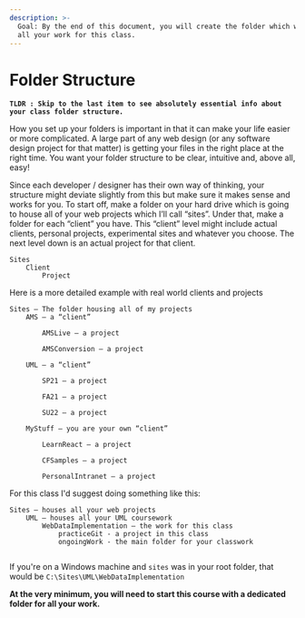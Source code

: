 ```yaml
---
description: >-
  Goal: By the end of this document, you will create the folder which will house
  all your work for this class.
---
```


# Folder Structure

**`TLDR : Skip to the last item to see absolutely essential info about your class folder structure.`**

How you set up your folders is important in that it can make your life easier or more complicated. A large part of any web design (or any software design project for that matter) is getting your files in the right place at the right time. You want your folder structure to be clear, intuitive and, above all, easy!

Since each developer / designer has their own way of thinking, your structure might deviate slightly from this but make sure it makes sense and works for you. To start off, make a folder on your hard drive which is going to house all of your web projects which I’ll call “sites”. Under that, make a folder for each “client” you have. This “client” level might include actual clients, personal projects, experimental sites and whatever you choose. The next level down is an actual project for that client.

```
Sites
    Client
        Project
```

Here is a more detailed example with real world clients and projects

```
Sites – The folder housing all of my projects
    AMS – a “client”

        AMSLive – a project

        AMSConversion – a project

    UML – a “client”

        SP21 – a project

        FA21 – a project

        SU22 – a project

    MyStuff – you are your own “client”

        LearnReact – a project

        CFSamples – a project

        PersonalIntranet – a project
```

For this class I'd suggest doing something like this:

```
Sites – houses all your web projects
    UML – houses all your UML coursework
        WebDataImplementation – the work for this class
            practiceGit - a project in this class
            ongoingWork - the main folder for your classwork
            
```

If you're on a Windows machine and `sites` was in your root folder, that would be `C:\Sites\UML\WebDataImplementation`

**At the very minimum, you will need to start this course with a dedicated folder for all your work.**\
&#x20;   &#x20;
